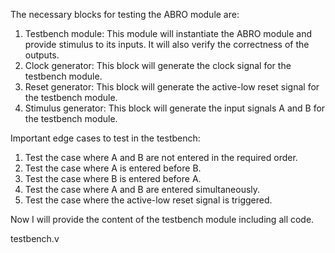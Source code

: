 The necessary blocks for testing the ABRO module are:
1. Testbench module: This module will instantiate the ABRO module and provide stimulus to its inputs. It will also verify the correctness of the outputs.
2. Clock generator: This block will generate the clock signal for the testbench module.
3. Reset generator: This block will generate the active-low reset signal for the testbench module.
4. Stimulus generator: This block will generate the input signals A and B for the testbench module.

Important edge cases to test in the testbench:
1. Test the case where A and B are not entered in the required order.
2. Test the case where A is entered before B.
3. Test the case where B is entered before A.
4. Test the case where A and B are entered simultaneously.
5. Test the case where the active-low reset signal is triggered.

Now I will provide the content of the testbench module including all code.

testbench.v

